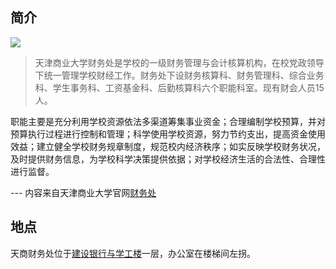 ## 简介

![](https://cwc.tjcu.edu.cn/dfiles/11225/themes/13874/cwc2016/images/logo1612.png)

> 天津商业大学财务处是学校的一级财务管理与会计核算机构，在校党政领导下统一管理学校财经工作。财务处下设财务核算科、财务管理科、综合业务科、学生事务科、工资基金科、后勤核算科六个职能科室。现有财会人员15人。
> 
职能主要是充分利用学校资源依法多渠道筹集事业资金；合理编制学校预算，并对预算执行过程进行控制和管理；科学使用学校资源，努力节约支出，提高资金使用效益；建立健全学校财务规章制度，规范校内经济秩序；如实反映学校财务状况，及时提供财务信息，为学校科学决策提供依据；对学校经济生活的合法性、合理性进行监督。

--- 内容来自天津商业大学官网[财务处](https://cwc.tjcu.edu.cn/gk/bmjj.htm)

## 地点
天商财务处位于[建设银行与学工楼]()一层，办公室在楼梯间左拐。
